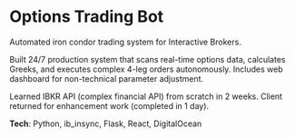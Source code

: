 # Options Trading Bot

Automated iron condor trading system for Interactive Brokers.

Built 24/7 production system that scans real-time options data, calculates Greeks, and executes complex 4-leg orders autonomously. Includes web dashboard for non-technical parameter adjustment.

Learned IBKR API (complex financial API) from scratch in 2 weeks. Client returned for enhancement work (completed in 1 day).

**Tech**: Python, ib_insync, Flask, React, DigitalOcean

